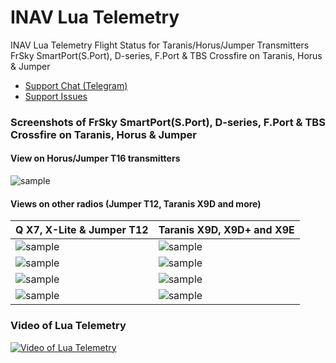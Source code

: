 # INAV Lua Telemetry

INAV Lua Telemetry Flight Status for Taranis/Horus/Jumper Transmitters
FrSky SmartPort(S.Port), D-series, F.Port & TBS Crossfire on Taranis, Horus & Jumper<!--, Jumper & Nirvana -->

  - [Support Chat (Telegram)](https://t.me/luatelemetry)
  - [Support Issues](https://github.com/iNavFlight/LuaTelemetry/issues?q=is%3Aissue)

### Screenshots of FrSky SmartPort(S.Port), D-series, F.Port & TBS Crossfire on Taranis, Horus & Jumper

#### View on Horus/Jumper T16 transmitters
![sample](https://raw.githubusercontent.com/iNavFlight/LuaTelemetry/master/assets/iNavHorus.png "View on Horus/Jumper T16 transmitters")

#### Views on other radios (Jumper T12, Taranis X9D and more)

| Q X7, X-Lite & Jumper T12 | Taranis X9D, X9D+ and X9E |
|-|-|
| ![sample](https://raw.githubusercontent.com/iNavFlight/LuaTelemetry/master/assets/iNavQX7pilot.png "Pilot view on Q X7, X-Lite & Jumper T12")| ![sample](https://raw.githubusercontent.com/iNavFlight/LuaTelemetry/master/assets/iNavX9Dpilot.png "Pilot view on Taranis X9D, X9D+ and X9E") |
| ![sample](https://raw.githubusercontent.com/iNavFlight/LuaTelemetry/master/assets/iNavQX7radar.png "Radar view on Q X7, X-Lite & Jumper T12") | ![sample](https://raw.githubusercontent.com/iNavFlight/LuaTelemetry/master/assets/iNavX9Dradar.png "Radar view on Taranis X9D, X9D+ and X9E") |
| ![sample](https://raw.githubusercontent.com/iNavFlight/LuaTelemetry/master/assets/iNavQX7alt.png "Altitude graph view on Q X7, X-Lite & Jumper T12") | ![sample](https://raw.githubusercontent.com/iNavFlight/LuaTelemetry/master/assets/iNavX9Dalt.png "Altitude graph view on Taranis X9D, X9D+ and X9E") |
| ![sample](https://raw.githubusercontent.com/iNavFlight/LuaTelemetry/master/assets/iNavQX7.png "Classic view on Q X7, X-Lite & Jumper T12") | ![sample](https://raw.githubusercontent.com/iNavFlight/LuaTelemetry/master/assets/iNavX9D.png "Classic view on Taranis X9D, X9D+ and X9E") |


### Video of Lua Telemetry
[![](https://raw.githubusercontent.com/iNavFlight/LuaTelemetry/master/assets/iNavX9Dvideo.png "Video of Lua Telemetry")](https://www.youtube.com/watch?v=YaUgywuT1YM)


